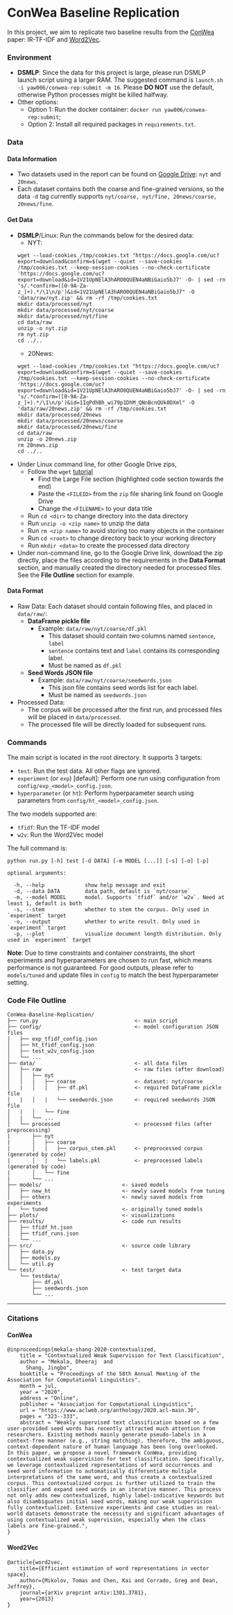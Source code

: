 # ConWea Baseline Replication
In this project, we aim to replicate two baseline results from the [ConWea](#conwea) paper: IR-TF-IDF and [Word2Vec](#word2vec).



### Environment
- **DSMLP**: Since the data for this project is large, please run DSMLP launch script using a larger RAM. The suggested command is `launch.sh -i yaw006/conwea-rep:submit -m 16`. Please **DO NOT** use the default, otherwise Python processes might be killed halfway.
- Other options:
  - Option 1: Run the docker container: `docker run yaw006/conwea-rep:submit`;
  - Option 2: Install all required packages in `requirements.txt`.

### Data
#### Data Information
- Two datasets used in the report can be found on [Google Drive](https://drive.google.com/drive/folders/1AOnhV4g0U7GIDTek4ghDQ6EiwgQDXiW1?usp=sharing): `nyt` and `20news`.
- Each dataset contains both the coarse and fine-grained versions, so the data `-d` tag currently supports `nyt/coarse, nyt/fine, 20news/coarse, 20news/fine`.

#### Get Data
- **DSMLP**/Linux: Run the commands below for the desired data:
  - NYT:
  ```
  wget --load-cookies /tmp/cookies.txt "https://docs.google.com/uc?export=download&confirm=$(wget --quiet --save-cookies /tmp/cookies.txt --keep-session-cookies --no-check-certificate 'https://docs.google.com/uc?export=download&id=1V21UpNElA3hARO0QUEN4aNBiGaio5bJ7' -O- | sed -rn 's/.*confirm=([0-9A-Za-z_]+).*/\1\n/p')&id=1V21UpNElA3hARO0QUEN4aNBiGaio5bJ7" -O 'data/raw/nyt.zip' && rm -rf /tmp/cookies.txt
  mkdir data/processed/nyt
  mkdir data/processed/nyt/coarse
  mkdir data/processed/nyt/fine
  cd data/raw
  unzip -o nyt.zip
  rm nyt.zip
  cd ../..
  ```
  - 20News:
  ```
  wget --load-cookies /tmp/cookies.txt "https://docs.google.com/uc?export=download&confirm=$(wget --quiet --save-cookies /tmp/cookies.txt --keep-session-cookies --no-check-certificate 'https://docs.google.com/uc?export=download&id=1V21UpNElA3hARO0QUEN4aNBiGaio5bJ7' -O- | sed -rn 's/.*confirm=([0-9A-Za-z_]+).*/\1\n/p')&id=1IqPdhBh_wi79p1DhM_QNnBcnQUk0DXml" -O 'data/raw/20news.zip' && rm -rf /tmp/cookies.txt
  mkdir data/processed/20news
  mkdir data/processed/20news/coarse
  mkdir data/processed/20news/fine
  cd data/raw
  unzip -o 20news.zip
  rm 20news.zip
  cd ../..
  ```
- Under Linux command line, for other Google Drive zips, 
  - Follow the `wget` [tutorial](https://medium.com/@acpanjan/download-google-drive-files-using-wget-3c2c025a8b99)
    - Find the Large File section (highlighted code section towards the end)
    - Paste the `<FILEID>` from the `zip` file sharing link found on Google Drive
    - Change the `<FILENAME>` to your data title
  - Run `cd <dir>` to change directory into the data directory
  - Run `unzip -o <zip name>` to unzip the data
  - Run `rm <zip name>` to avoid storing too many objects in the container
  - Run `cd <root>` to change directory back to your working directory
  - Run `mkdir <data>` to create the processed data directory
- Under non-command line, go to the Google Drive link, download the zip directly, place the files according to the requirements in the **Data Format** section, and manually created the directory needed for processed files. See the **File Outline** section for example.

#### Data Format
- Raw Data: Each dataset should contain following files, and placed in `data/raw/`:
  - **DataFrame pickle file**
    - Example: ```data/raw/nyt/coarse/df.pkl```
      - This dataset should contain two columns named ```sentence```, ```label```
      - ```sentence``` contains text and ```label``` contains its corresponding label.
      - Must be named as ```df.pkl```
  - **Seed Words JSON file**
    - Example: ```data/raw/nyt/coarse/seedwords.json```
      - This json file contains seed words list for each label.
      - Must be named as ```seedwords.json```
- Processed Data: 
  - The corpus will be processed after the first run, and processed files will be placed in `data/processed`.
  - The processed file will be directly loaded for subsequent runs.

### Commands
The main script is located in the root directory. It supports 3 targets:
- `test`: Run the test data. All other flags are ignored.
- `experiment` (or `exp`) [default]: Perform one run using configuration from `config/exp_<model>_config.json`.
- `hyperparameter` (or `ht`): Perform hyperparameter search using parameters from `config/ht_<model>_config.json`.

The two models supported are:
- `tfidf`: Run the TF-IDF model
- `w2v`: Run the Word2Vec model

The full command is:

```
python run.py [-h] test [-d DATA] [-m MODEL [...]] [-s] [-o] [-p]

optional arguments:

  -h, --help             show help message and exit
  -d, --data DATA        data path, default is `nyt/coarse`
  -m, --model MODEL      model. Supports `tfidf` and/or `w2v`. Need at least 1, default is both
  -s, --stem             whether to stem the corpus. Only used in `experiment` target
  -o, --output           whether to write result. Only used in `experiment` target
  -p, --plot             visualize document length distribution. Only used in `experiment` target
```
**Note**: Due to time constraints and container constraints, the short experiments and hyperparameters are chosen to run fast, which means performance is not guaranteed. For good outputs, please refer to `models/tuned` and update files in `config` to match the best hyperparameter setting.

### Code File Outline
```
ConWea-Baseline-Replication/
├── run.py                               <- main script
├── config/                              <- model configuration JSON files
│   ├── exp_tfidf_config.json
│   ├── ht_tfidf_config.json
│   ├── test_w2v_config.json
│   └── ...
├── data/                                <- all data files
│   ├── raw                              <- raw files (after download)
│   │   ├── nyt
│   │   |   ├── coarse                   <- dataset: nyt/coarse
│   |   │   |   ├── df.pkl               <- required DataFrame pickle file
│   |   │   |   └── seedwords.json       <- required seedwords JSON file
│   |   │   └── fine
│   |   └── ...
│   └── processed                        <- processed files (after preprocessing)
|       ├── nyt
|       |   ├── coarse
|       │   |   ├── corpus_stem.pkl      <- preprocessed corpus (generated by code)
|       │   |   └── labels.pkl           <- preprocessed labels (generated by code)
|       │   └── fine
|       └── ...
├── models/                          <- saved models
│   ├── new_ht                       <- newly saved models from tuning
│   ├── others                       <- newly saved models from experiments
│   └── tuned                        <- originally tuned models
├── plots/                           <- visualizations
├── results/                         <- code run results
│   ├── tfidf_ht.json
│   ├── tfidf_runs.json
|   └── ...
├── src/                             <- source code library
│   ├── data.py
│   ├── models.py
│   └── util.py
└── test/                            <- test target data
    └── testdata/
        ├── df.pkl
        ├── seedwords.json
        └── ...
```

---
### Citations
#### ConWea
```
@inproceedings{mekala-shang-2020-contextualized,
    title = "Contextualized Weak Supervision for Text Classification",
    author = "Mekala, Dheeraj  and
      Shang, Jingbo",
    booktitle = "Proceedings of the 58th Annual Meeting of the Association for Computational Linguistics",
    month = jul,
    year = "2020",
    address = "Online",
    publisher = "Association for Computational Linguistics",
    url = "https://www.aclweb.org/anthology/2020.acl-main.30",
    pages = "323--333",
    abstract = "Weakly supervised text classification based on a few user-provided seed words has recently attracted much attention from researchers. Existing methods mainly generate pseudo-labels in a context-free manner (e.g., string matching), therefore, the ambiguous, context-dependent nature of human language has been long overlooked. In this paper, we propose a novel framework ConWea, providing contextualized weak supervision for text classification. Specifically, we leverage contextualized representations of word occurrences and seed word information to automatically differentiate multiple interpretations of the same word, and thus create a contextualized corpus. This contextualized corpus is further utilized to train the classifier and expand seed words in an iterative manner. This process not only adds new contextualized, highly label-indicative keywords but also disambiguates initial seed words, making our weak supervision fully contextualized. Extensive experiments and case studies on real-world datasets demonstrate the necessity and significant advantages of using contextualized weak supervision, especially when the class labels are fine-grained.",
}
```

#### Word2Vec
```
@article{word2vec,
    title={Efficient estimation of word representations in vector space},
    author={Mikolov, Tomas and Chen, Kai and Corrado, Greg and Dean, Jeffrey},
    journal={arXiv preprint arXiv:1301.3781},
    year={2013}
}
```